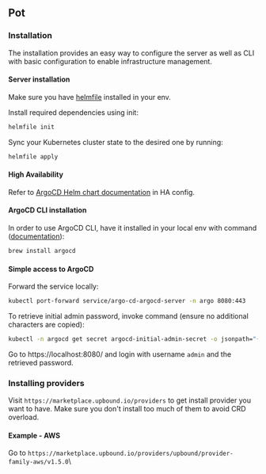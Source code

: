 ## Pot

### Installation

The installation provides an easy way to configure the server as well as CLI with basic configuration to enable infrastructure management.

#### Server installation

Make sure you have [helmfile](https://helmfile.readthedocs.io/en/stable/) installed in your env.

Install required dependencies using init:

```bash
helmfile init
```

Sync your Kubernetes cluster state to the desired one by running:
```bash
helmfile apply
```
#### High Availability

Refer to [ArgoCD Helm chart documentation](https://github.com/argoproj/argo-helm/tree/main/charts/argo-cd#high-availability) in HA config.

#### ArgoCD CLI installation

In order to use ArgoCD CLI, have it installed in your local env with command ([documentation](https://argo-cd.readthedocs.io/en/stable/cli_installation/)):
```bash
brew install argocd
```

#### Simple access to ArgoCD

Forward the service locally:
```bash
kubectl port-forward service/argo-cd-argocd-server -n argo 8080:443
```

To retrieve initial admin password, invoke command (ensure no additional characters are copied):
```bash
kubectl -n argocd get secret argocd-initial-admin-secret -o jsonpath="{.data.password}" | base64 -d
```

Go to https://localhost:8080/ and login with username `admin` and the retrieved password.


### Installing providers

Visit `https://marketplace.upbound.io/providers` to get install provider you want to have. Make sure you don't install too much of them to avoid CRD overload. 

#### Example - AWS

Go to `https://marketplace.upbound.io/providers/upbound/provider-family-aws/v1.5.0`\

